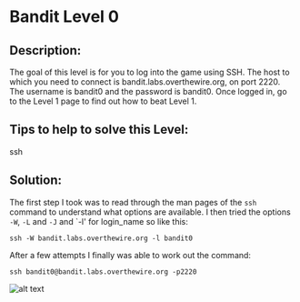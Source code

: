 # Bandit Level 0

## Description:
The goal of this level is for you to log into the game using SSH. The host to which you need to connect is bandit.labs.overthewire.org, on port 2220. The username is bandit0 and the password is bandit0. Once logged in, go to the Level 1 page to find out how to beat Level 1.

## Tips to help to solve this Level:
ssh

## Solution:
The first step I took was to read through the man pages of the ```ssh``` command to understand what options are available. I then tried the options `-W`, `-L` and `-J` and `-l' for login_name so like this:

```ssh -W bandit.labs.overthewire.org -l bandit0```

After a few attempts I finally was able to work out the command:

```ssh bandit0@bandit.labs.overthewire.org -p2220```

![alt text](bandit0-loginSrini.png)
